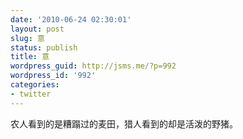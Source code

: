 ```yaml
---
date: '2010-06-24 02:30:01'
layout: post
slug: 意
status: publish
title: 意
wordpress_guid: http://jsms.me/?p=992
wordpress_id: '992'
categories:
- twitter
---
```


农人看到的是糟蹋过的麦田，猎人看到的却是活泼的野猪。
